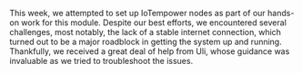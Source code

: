 This week, we attempted to set up IoTempower nodes as part of our hands-on work for this module. Despite our best efforts, we encountered several challenges, most notably, the lack of a stable internet connection, which turned out to be a major roadblock in getting the system up and running. Thankfully, we received a great deal of help from Uli, whose guidance was invaluable as we tried to troubleshoot the issues.
